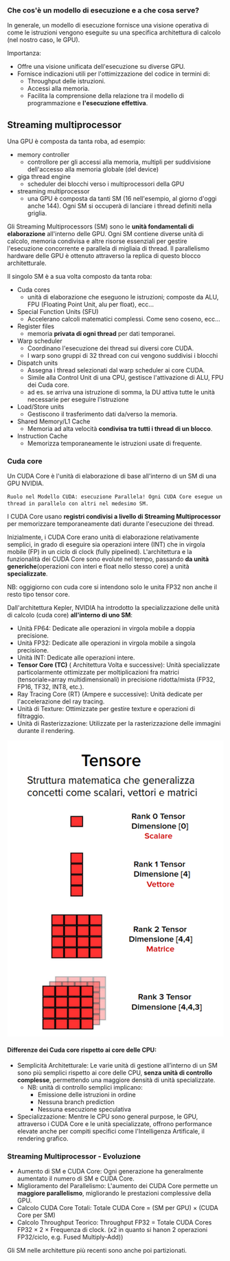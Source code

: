 ### Che cos'è un modello di esecuzione e a che cosa serve?
In generale, un modello di esecuzione fornisce una visione operativa di come le istruzioni vengono eseguite su una specifica architettura di calcolo (nel nostro caso, le GPU).

Importanza:
- Offre una visione unificata dell'esecuzione su diverse GPU.
- Fornisce indicazioni utili per l'ottimizzazione del codice in termini di:
    - Throughput delle istruzioni.
    - Accessi alla memoria.
    - Facilita la comprensione della relazione tra il modello di programmazione e __l'esecuzione effettiva__.

## Streaming multiprocessor
Una GPU è composta da tanta roba, ad esempio:
- memory controller
    - controllore per gli accessi alla memoria, multipli per suddivisione dell'accesso alla memoria globale (del device)
- giga thread engine
    - scheduler dei blocchi verso i multiprocessori della GPU
- streaming multiprocessor
    - una GPU è composta da tanti SM (16 nell'esempio, al giorno d'oggi anche 144). Ogni SM si occuperà di lanciare i thread definiti nella griglia.

Gli Streaming Multiprocessors (SM) sono le __unità fondamentali di elaborazione__ all'interno delle GPU. Ogni SM contiene diverse unità di calcolo, memoria condivisa e altre risorse essenziali per gestire l'esecuzione concorrente e parallela di migliaia di thread. Il parallelismo hardware delle GPU è ottenuto attraverso la replica di questo blocco architetturale.

Il singolo SM è a sua volta composto da tanta roba:
- Cuda cores
    - unità di elaborazione che eseguono le istruzioni; composte da ALU, FPU (Floating Point Unit, alu per float), ecc...
- Special Function Units (SFU)
    - Accelerano calcoli matematici complessi. Come seno coseno, ecc...
- Register files
    - memoria __privata di ogni thread__ per dati temporanei.
- Warp scheduler
    - Coordinano l'esecuzione dei thread sui diversi core CUDA.
    - I warp sono  gruppi di 32 thread con cui vengono suddivisi i blocchi
- Dispatch units    
    - Assegna i thread selezionati dal warp scheduler ai core CUDA.
    - Simile alla Control Unit di una CPU, gestisce l'attivazione di ALU, FPU dei Cuda core.
    - ad es. se arriva una istruzione di somma, la DU attiva tutte le unità necessarie per eseguire l'istruzione
- Load/Store units
    - Gestiscono il trasferimento dati da/verso la memoria.
- Shared Memory/L1 Cache
    - Memoria ad alta velocità __condivisa tra tutti i thread di un blocco__.
- Instruction Cache
    - Memorizza temporaneamente le istruzioni usate di frequente.

### Cuda core
Un CUDA Core è l'unità di elaborazione di base all'interno di un SM di una GPU NVIDIA. 

    Ruolo nel Modello CUDA: esecuzione Parallela! Ogni CUDA Core esegue un thread in parallelo con altri nel medesimo SM.

I CUDA Core usano __registri condivisi a livello di Streaming Multiprocessor__ per memorizzare temporaneamente dati durante l'esecuzione dei thread.

Inizialmente, i CUDA Core erano unità di elaborazione relativamente semplici, in grado di eseguire sia operazioni intere (INT) che in virgola mobile (FP) in un ciclo di clock (fully pipelined). L'architettura e la funzionalità dei CUDA Core sono evolute nel tempo, passando __da unità generiche__(operazioni con interi e float nello stesso core) a unità __specializzate__.

NB: oggigiorno con cuda core si intendono solo le unita FP32 non anche il resto tipo tensor core.

Dall'architettura Kepler, NVIDIA ha introdotto la specializzazione delle unità di calcolo (cuda core) __all'interno di uno SM__:
- Unità FP64: Dedicate alle operazioni in virgola mobile a doppia precisione.
- Unità FP32: Dedicate alle operazioni in virgola mobile a singola precisione.
- Unità INT: Dedicate alle operazioni intere.
- __Tensor Core (TC)__ ( Architettura Volta e successive): Unità specializzate particolarmente ottimizzate per moltiplicazioni fra matrici (tensoriale=array multidimensionali) in precisione ridotta/mista (FP32, FP16, TF32, INT8, etc.).
- Ray Tracing Core (RT) (Ampere e successive): Unità dedicate per l'accelerazione del ray tracing.
- Unità di Texture: Ottimizzate per gestire texture e operazioni di filtraggio.
- Unità di Rasterizzazione: Utilizzate per la rasterizzazione delle immagini durante il rendering.

![alt text](immagini/def_tensore.png)



#### Differenze dei Cuda core rispetto ai core delle CPU:
- Semplicità Architetturale: Le varie unità di gestione all’interno di un SM sono più semplici rispetto ai core delle CPU, __senza unità di controllo complesse__, permettendo una maggiore densità di unità specializzate.
    - NB: unità di controllo semplici implicano:
        - Emissione delle istruzioni in ordine
        - Nessuna branch prediction
        - Nessuna esecuzione speculativa
- Specializzazione: Mentre le CPU sono general purpose, le GPU, attraverso i CUDA Core e le unità specializzate,
offrono performance elevate anche per compiti specifici come l'Intelligenza Artificale, il rendering grafico.

### Streaming Multiprocessor - Evoluzione
- Aumento di SM e CUDA Core: Ogni generazione ha generalmente aumentato il numero di SM e CUDA Core.
- Miglioramento del Parallelismo: L'aumento dei CUDA Core permette un __maggiore parallelismo__, migliorando le prestazioni complessive della GPU.
- Calcolo CUDA Core Totali: Totale CUDA Core = (SM per GPU) × (CUDA Core per SM)
- Calcolo Throughput Teorico: Throughput FP32 = Totale CUDA Cores FP32 × 2 × Frequenza di clock. (x2 in quanto si hanon 2 operazioni FP32/ciclo, e.g. Fused Multiply-Add))

Gli SM nelle architetture più recenti sono anche poi partizionati.